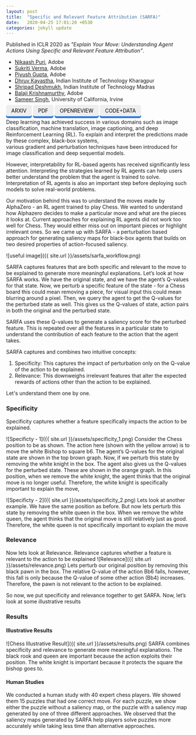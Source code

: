 ```yaml
---
layout: post
title:  "Specific and Relevant Feature Attribution (SARFA)"
date:   2020-04-25 17:01:20 +0530
categories: jekyll update
---
```

<style>
.button {
  background-color: #eeeeee;
  box-shadow: 0 5px 0 #2a7ae2;
  color: black;
  padding: 0.5em 1em;
  position: relative;
  text-decoration: none;
  text-transform: uppercase;
  border-radius: 5px;
  border-color: black;
}

.button-left {
  border-radius: 5px 0px 0px 5px;
}

.button:hover {
  background-color: #cccccc;
  text-decoration: none;
}

.button:active {
  box-shadow: none;
  top: 5px;
}
</style>

Published in ICLR 2020 as _"Explain Your Move: Understanding Agent Actions Using Specific and Relevant Feature Attribution"_.

* [Nikaash Puri](https://www.linkedin.com/in/nikaash-puri/), Adobe
* [Sukriti Verma](https://www.linkedin.com/in/sukritivermaa/), Adobe
* [Piyush Gupta](https://www.linkedin.com/in/piyushgupta22/), Adobe
* [Dhruv Kayastha](https://www.linkedin.com/in/dhruvkayastha/), Indian Institute of Technology Kharagpur
* [Shripad Deshmukh](https://www.linkedin.com/in/shripad-deshmukh/), Indian Institute of Technology Madras
* [Balaji Krishnamurthy](https://www.linkedin.com/in/balaji-krishnamurthy-4241695/), Adobe
* [Sameer Singh](http://sameersingh.org/), University of California, Irvine

<a href="https://arxiv.org/abs/1912.12191" class="button">ArXiv</a>
<a href="https://arxiv.org/pdf/1912.12191.pdf" class="button">PDF</a>
<a href="https://openreview.net/forum?id=SJgzLkBKPB" class="button">OpenReview</a>
<a href="https://github.com/nikaashpuri/sarfa-saliency" class="button">Code+Data</a>


Deep learning has achieved success in various domains such as image classification, machine translation, image captioning, and deep Reinforcement Learning (RL). To explain and interpret the predictions made by these complex, black-box systems,  
various gradient and perturbation techniques have been introduced for image classification and deep sequential models.

However, interpretability for RL-based agents has received significantly less attention. Interpreting the strategies learned by RL agents can help users better understand the problem that the agent is trained to solve. Interpretation of RL agents is also an important step before deploying such models to solve real-world problems.

Our motivation behind this was to understand the moves made by AlphaZero - an RL agent trained to play Chess. We wanted to understand how Alphazero decides to make a particular move and what are the pieces it looks at. Current approaches for explaining RL agents did not work too well for Chess. They would either miss out on important pieces or highlight irrelevant ones. So we came up with SARFA - a perturbation based approach for generating saliency maps for black-box agents that builds on two desired properties of action-focused saliency. 

![useful image]({{ site.url }}/assets/sarfa_workflow.png)

SARFA captures features that are both specific and relevant to the move to be explained to generate more meaningful explanations. Let’s look at how SARFA works. We have the original state, and we have the agent’s Q-values for that state. 
Now, we perturb a specific feature of the state - for a Chess board this could mean removing a piece, for visual input this could mean blurring around a pixel. Then, we query the agent to get the Q-values for the perturbed state as well. This gives us the Q-values of state, action pairs in both the original and the perturbed state.

SARFA uses these Q-values to generate a saliency score for the perturbed feature. This is repeated over all the features in a particular state to understand the contribution of each feature to the action that the agent takes.

SARFA captures and combines two intuitive concepts:
1. Specificity: This captures the impact of perturbation only on the Q-value of the action to be explained. 
2. Relevance: This downweighs irrelevant features that alter the expected rewards of actions other than the action to be explained.

Let's understand them one by one.
### Specificity
Specificity captures whether a feature specifically impacts the action to be explained.

![Specificty - 1]({{ site.url }}/assets/specificity_1.png)
Consider the Chess position to be as shown. The action here (shown with the yellow arrow) is to move the white Bishop to square b6. The agent’s Q-values for the original state are shown in the top brown graph. Now, if we perturb this state by removing the white knight in the box. The agent also gives us the Q-values for the perturbed state. These are shown in the orange graph. In this position, when we remove the white knight, the agent thinks that the original move is no longer useful.
Therefore, the white knight is specifically important to explain the move,

![Specificty - 2]({{ site.url }}/assets/specificity_2.png)
Lets look at another example. We have the same position as before. But now lets perturb this state by removing the white queen in the box. When we remove the white queen, the agent thinks that the original move is still relatively just as good. Therefore, the white queen is not specifically important to explain the move  


### Relevance
Now lets look at Relevance. Relevance captures whether a feature is relevant to the action to be explained 
![Relevance]({{ site.url }}/assets/relevance.png)
Lets perturb our original position by removing this black pawn in the box. The relative Q-value of the action Bb6 falls, however, this fall is only because the Q-value of some other action (Bb4) increases. Therefore, the pawn is not relevant to the action to be explained. 

So now, we put specificity and relevance together to get SARFA. Now, let’s look at some illustrative results

### Results

#### Illustrative Results
![Chess Illustrative Result]({{ site.url }}/assets/results.png)
SARFA combines specificity and relevance to generate more meaningful explanations. The black rook and queen are important because the action exploits their position. The white knight is important because it protects the square the bishop goes to.  


#### Human Studies
We conducted a human study with 40 expert chess players. We showed them 15 puzzles that had one correct move. 
For each puzzle, we show either the puzzle without a saliency map, or the puzzle with a saliency map generated by one of three different approaches. We observed that the saliency maps generated by SARFA help players solve puzzles more accurately while taking less time than alternative approaches.
